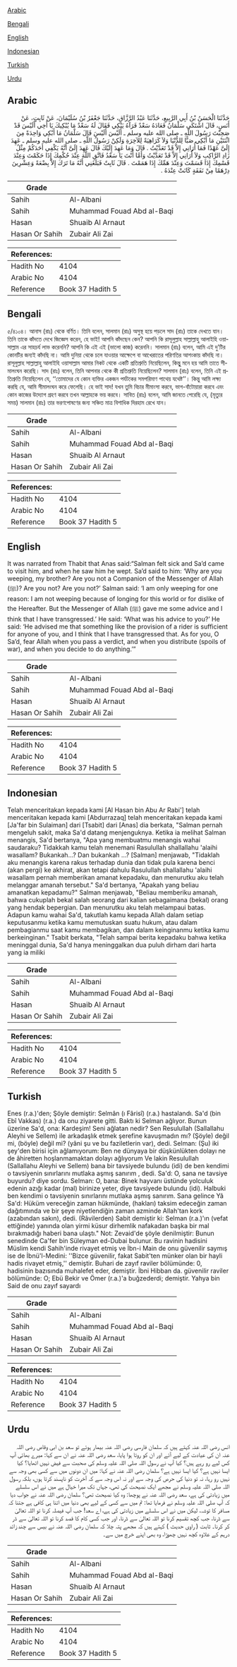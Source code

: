 [Arabic](#arabic)

[Bengali](#bengali)

[English](#english)

[Indonesian](#indonesian)

[Turkish](#turkish)

[Urdu](#urdu)

## Arabic


<div dir="rtl" lang="ar" style={{fontSize:'larger',backgroundColor:'#f8f9fa',padding:20}}>
حَدَّثَنَا الْحَسَنُ بْنُ أَبِي الرَّبِيعِ، حَدَّثَنَا عَبْدُ الرَّزَّاقِ، حَدَّثَنَا جَعْفَرُ بْنُ سُلَيْمَانَ، عَنْ ثَابِتٍ، عَنْ أَنَسٍ، قَالَ اشْتَكَى سَلْمَانُ فَعَادَهُ سَعْدٌ فَرَآهُ يَبْكِي فَقَالَ لَهُ سَعْدٌ مَا يُبْكِيكَ يَا أَخِي أَلَيْسَ قَدْ صَحِبْتَ رَسُولَ اللَّهِ ـ صلى الله عليه وسلم ـ أَلَيْسَ أَلَيْسَ قَالَ سَلْمَانُ مَا أَبْكِي وَاحِدَةً مِنَ اثْنَتَيْنِ مَا أَبْكِي صَبًّا لِلدُّنْيَا وَلاَ كَرَاهِيَةً لِلآخِرَةِ وَلَكِنْ رَسُولُ اللَّهِ ـ صلى الله عليه وسلم ـ عَهِدَ إِلَىَّ عَهْدًا فَمَا أُرَانِي إِلاَّ قَدْ تَعَدَّيْتُ ‏.‏ قَالَ وَمَا عَهِدَ إِلَيْكَ قَالَ عَهِدَ إِلَىَّ أَنَّهُ يَكْفِي أَحَدَكُمْ مِثْلُ زَادِ الرَّاكِبِ وَلاَ أُرَانِي إِلاَّ قَدْ تَعَدَّيْتُ وَأَمَّا أَنْتَ يَا سَعْدُ فَاتَّقِ اللَّهَ عِنْدَ حُكْمِكَ إِذَا حَكَمْتَ وَعِنْدَ قَسْمِكَ إِذَا قَسَمْتَ وَعِنْدَ هَمِّكَ إِذَا هَمَمْتَ ‏.‏ قَالَ ثَابِتٌ فَبَلَغَنِي أَنَّهُ مَا تَرَكَ إِلاَّ بِضْعَةً وَعِشْرِينَ دِرْهَمًا مِنْ نَفَقَةٍ كَانَتْ عِنْدَهُ ‏.‏
</div>
<div style={{backgroundColor:'#f8f9fa',padding:20, marginBottom: 10}}><table> <thead> <tr> <th>Grade</th> <th></th> </tr> </thead> <tbody> <tr><td>Sahih</td><td>Al-Albani</td></tr><tr><td>Sahih</td><td>Muhammad Fouad Abd al-Baqi</td></tr><tr><td>Hasan</td><td>Shuaib Al Arnaut</td></tr><tr><td>Hasan Or Sahih</td><td>Zubair Ali Zai</td></tr></tbody></table><table> <thead> <tr> <th>References:</th> <th></th> </tr> </thead> <tbody><tr><td>Hadith No</td><td>4104</td></tr><tr><td>Arabic No</td><td>4104</td></tr><tr><td>Reference</td><td>Book 37 Hadith 5</td></tr></tbody></table></div>

## Bengali


<div dir="ltr" lang="bn" style={{fontSize:'larger',backgroundColor:'#f8f9fa',padding:20}}>
৫/৪১০৪। আনাস (রাঃ) থেকে বর্ণিত। তিনি বলেন, সালমান (রাঃ) অসুস্থ হয়ে পড়লে সাদ (রাঃ) তাকে দেখতে যান। তিনি তাকে কাঁদতে দেখে জিজ্ঞেস করেন, হে ভাই! আপনি কাঁদছেন কেন? আপনি কি রাসূলুল্লাহ সাল্লাল্লাহু আলাইহি ওয়াসাল্লাম এর সাহচর্য লাভ করেননি? আপনি কি এই এই (ভালো কাজ) করেননি। সালমান (রাঃ) বলেন, আমি এই দু’টির কোনটির জন্যই কাঁদছি না। আমি দুনিয়া থেকে চলে যাওয়ার আক্ষেপে বা আখেরাতের পরিণতির আশংকায় কাঁদছি না। রাসূলুল্লাহ সাল্লাল্লাহু আলাইহি ওয়াসাল্লাম আমার নিকট থেকে একটি প্রতিশ্রুতি নিয়েছিলেন, কিন্তুু মনে হয় আমি তাতে সীমালংঘন করেছি। সাদ (রাঃ) বলেন, তিনি আপনার থেকে কী প্রতিশ্রুতি নিয়েছিলেন? সালমান (রাঃ) বলেন, তিনি এই প্রতিশ্রুতি নিয়েছিলেন যে, ‘‘তোমাদের যে কোন ব্যক্তির একজন পর্যটকের সমপরিমাণ পাথেয় যথেষ্ট’’। কিন্তু আমি লক্ষ্য করছি যে, আমি সীমালংঘন করে ফেলেছি। হে ভাই সাদ! যখন তুমি বিচার মীমাংসা করবে, ভাগ-বাঁটোয়ারা করবে এবং কোন কাজের উদ্যোগ গ্রহণ করবে তখন আল্লাহকে ভয় করবে। সাবিত (রাঃ) বলেন, আমি জানতে পেরেছি যে, (মৃত্যুর সময়) সালমান (রাঃ) তার ভরণপোষণের জন্য সঞ্চিত মাত্র বিশাধিক দিরহাম রেখে যান।
</div>
<div style={{backgroundColor:'#f8f9fa',padding:20, marginBottom: 10}}><table> <thead> <tr> <th>Grade</th> <th></th> </tr> </thead> <tbody> <tr><td>Sahih</td><td>Al-Albani</td></tr><tr><td>Sahih</td><td>Muhammad Fouad Abd al-Baqi</td></tr><tr><td>Hasan</td><td>Shuaib Al Arnaut</td></tr><tr><td>Hasan Or Sahih</td><td>Zubair Ali Zai</td></tr></tbody></table><table> <thead> <tr> <th>References:</th> <th></th> </tr> </thead> <tbody><tr><td>Hadith No</td><td>4104</td></tr><tr><td>Arabic No</td><td>4104</td></tr><tr><td>Reference</td><td>Book 37 Hadith 5</td></tr></tbody></table></div>

## English


<div dir="ltr" lang="en" style={{fontSize:'larger',backgroundColor:'#f8f9fa',padding:20}}>
It was narrated from Thabit that Anas said:“Salman felt sick and Sa’d came to visit him, and when he saw him he wept. Sa’d said to him: ‘Why are you weeping, my brother? Are you not a Companion of the Messenger of Allah (ﷺ)? Are you not? Are you not?’ Salman said: ‘I am only weeping for one reason: I am not weeping because of longing for this world or for dislike of the Hereafter. But the Messenger of Allah (ﷺ) gave me some advice and I think that I have transgressed.’ He said: ‘What was his advice to you?’ He said: ‘He advised me that something like the provision of a rider is sufficient for anyone of you, and I think that I have transgressed that. As for you, O Sa’d, fear Allah when you pass a verdict, and when you distribute (spoils of war), and when you decide to do anything.’”
</div>
<div style={{backgroundColor:'#f8f9fa',padding:20, marginBottom: 10}}><table> <thead> <tr> <th>Grade</th> <th></th> </tr> </thead> <tbody> <tr><td>Sahih</td><td>Al-Albani</td></tr><tr><td>Sahih</td><td>Muhammad Fouad Abd al-Baqi</td></tr><tr><td>Hasan</td><td>Shuaib Al Arnaut</td></tr><tr><td>Hasan Or Sahih</td><td>Zubair Ali Zai</td></tr></tbody></table><table> <thead> <tr> <th>References:</th> <th></th> </tr> </thead> <tbody><tr><td>Hadith No</td><td>4104</td></tr><tr><td>Arabic No</td><td>4104</td></tr><tr><td>Reference</td><td>Book 37 Hadith 5</td></tr></tbody></table></div>

## Indonesian


<div dir="ltr" lang="id" style={{fontSize:'larger',backgroundColor:'#f8f9fa',padding:20}}>
Telah menceritakan kepada kami [Al Hasan bin Abu Ar Rabi'] telah menceritakan kepada kami [Abdurrazaq] telah menceritakan kepada kami [Ja'far bin Sulaiman] dari [Tsabit] dari [Anas] dia berkata, "Salman pernah mengeluh sakit, maka Sa'd datang menjenguknya. Ketika ia melihat Salman menangis, Sa'd bertanya, "Apa yang membuatmu menangis wahai saudaraku? Tidakkah kamu telah menemani Rasulullah shallallahu 'alaihi wasallam? Bukankah…? Dan bukankah …? [Salman] menjawab, "Tidaklah aku menangis karena rakus terhadap dunia dan tidak pula karena benci (akan pergi) ke akhirat, akan tetapi dahulu Rasulullah shallallahu 'alaihi wasallam pernah memberikan amanat kepadaku, dan menurutku aku telah melanggar amanah tersebut." Sa'd bertanya, "Apakah yang beliau amanatkan kepadamu?" Salman menjawab, "Beliau memberiku amanah, bahwa cukuplah bekal salah seorang dari kalian sebagaimana (bekal) orang yang hendak bepergian. Dan menurutku aku telah melampaui batas. Adapun kamu wahai Sa'd, takutlah kamu kepada Allah dalam setiap keputusanmu ketika kamu memutuskan suatu hukum, atau dalam pembagianmu saat kamu membagikan, dan dalam keinginanmu ketika kamu berkeinginan." Tsabit berkata, "Telah sampai berita kepadaku bahwa ketika meninggal dunia, Sa'd hanya meninggalkan dua puluh dirham dari harta yang ia miliki
</div>
<div style={{backgroundColor:'#f8f9fa',padding:20, marginBottom: 10}}><table> <thead> <tr> <th>Grade</th> <th></th> </tr> </thead> <tbody> <tr><td>Sahih</td><td>Al-Albani</td></tr><tr><td>Sahih</td><td>Muhammad Fouad Abd al-Baqi</td></tr><tr><td>Hasan</td><td>Shuaib Al Arnaut</td></tr><tr><td>Hasan Or Sahih</td><td>Zubair Ali Zai</td></tr></tbody></table><table> <thead> <tr> <th>References:</th> <th></th> </tr> </thead> <tbody><tr><td>Hadith No</td><td>4104</td></tr><tr><td>Arabic No</td><td>4104</td></tr><tr><td>Reference</td><td>Book 37 Hadith 5</td></tr></tbody></table></div>

## Turkish


<div dir="ltr" lang="tr" style={{fontSize:'larger',backgroundColor:'#f8f9fa',padding:20}}>
Enes (r.a.)'den; Şöyle demiştir: Selmân (ı Fârisî) (r.a.) hastalandı. Sa'd (bin Ebî Vakkas) (r.a.) da onu ziyarete gitti. Baktı ki Selman ağlıyor. Bunun üzerine Sa'd, ona: Kardeşim! Seni ağlatan nedir? Sen Resulullah (Sallallahu Aleyhi ve Sellem) ile arkadaşlık etmek şerefine kavuşmadın mı? (Şöyle) değil mi, (böyle) değil mi? (yâni şu ve bu faziletlerin var), dedi. Selman: (Şu) iki şey'den birisi için ağlamıyorum: Ben ne dünyaya bir düşkünlükten dolayı ne de âhiretten hoşlanmamaktan dolayı ağlıyorum Ve lakin Resulullah (Sallallahu Aleyhi ve Sellem) bana bir tavsiyede bulundu (idi) de ben kendimi o tavsiyenin sınırlarını mutlaka aşmış sanırım , dedi. Sa'd: O, sana ne tavsiye buyurdu? diye sordu. Selman: O, bana: Binek hayvanı üstünde yolculuk edenin azığı kadar (mal) birinize yeter, diye tavsiyede bulundu (idi). Halbuki ben kendimi o tavsiyenin sınırlarını mutlaka aşmış sanırım. Sana gelince Yâ Sa'd: Hüküm vereceğin zaman hükmünde, (hakları) taksim edeceğin zaman dağıtımında ve bir şeye niyetlendiğin zaman azminde Allah'tan kork (azabından sakın), dedi. (Râvilerden) Sabit demiştir ki: Selman (r.a.)'ın (vefat ettiğinde) yanında olan yirmi küsur dirhemlik nafakadan başka bir mal bırakmadığı haberi bana ulaştı." Not: Zevaid'de şöyle denilmiştir: Bunun senedinde Ca'fer bin Süleyman ed-Dubai bulunur. Bu ravinin hadisini Müslim kendi Sahih'inde rivayet etmiş ve İbn-i Main de onu güvenilir saymış ise de İbnü'l-Medini: ''Bizce güvenilir, fakat Sabit'ten münker olan bir hayli hadis rivayet etmiş,'' demiştir. Buhari de zayıf raviler bölümünde: 0, hadisinin bazısında muhalefet eder, demiştir. İbni Hibban da. güvenilir raviler bölümünde: O; Ebü Bekir ve Ömer (r.a.)'a buğzederdi; demiştir. Yahya bin Said de onu zayıf sayardı
</div>
<div style={{backgroundColor:'#f8f9fa',padding:20, marginBottom: 10}}><table> <thead> <tr> <th>Grade</th> <th></th> </tr> </thead> <tbody> <tr><td>Sahih</td><td>Al-Albani</td></tr><tr><td>Sahih</td><td>Muhammad Fouad Abd al-Baqi</td></tr><tr><td>Hasan</td><td>Shuaib Al Arnaut</td></tr><tr><td>Hasan Or Sahih</td><td>Zubair Ali Zai</td></tr></tbody></table><table> <thead> <tr> <th>References:</th> <th></th> </tr> </thead> <tbody><tr><td>Hadith No</td><td>4104</td></tr><tr><td>Arabic No</td><td>4104</td></tr><tr><td>Reference</td><td>Book 37 Hadith 5</td></tr></tbody></table></div>

## Urdu


<div dir="rtl" lang="ur" style={{fontSize:'larger',backgroundColor:'#f8f9fa',padding:20}}>
انس رضی اللہ عنہ کہتے ہیں کہ سلمان فارسی رضی اللہ عنہ بیمار ہوئے تو سعد بن ابی وقاص رضی اللہ عنہ ان کی عیادت کے لیے آئے اور ان کو روتا ہوا پایا، سعد رضی اللہ عنہ نے ان سے کہا: میرے بھائی آپ کس لیے رو رہے ہیں؟ کیا آپ نے رسول اللہ صلی اللہ علیہ وسلم کی صحبت سے فیض نہیں اٹھایا؟ کیا ایسا نہیں ہے؟ کیا ایسا نہیں ہے؟ سلمان رضی اللہ عنہ نے کہا: میں ان دونوں میں سے کسی بھی وجہ سے نہیں رو رہا، نہ تو دنیا کی حرص کی وجہ سے اور نہ اس وجہ سے کہ آخرت کو ناپسند کرتا ہوں، بلکہ رسول اللہ صلی اللہ علیہ وسلم نے مجھے ایک نصیحت کی تھی، جہاں تک میرا خیال ہے میں نے اس سلسلے میں زیادتی کی ہے، سعد رضی اللہ عنہ نے پوچھا: وہ کیا نصیحت تھی؟ سلمان رضی اللہ عنہ نے جواب دیا کہ آپ صلی اللہ علیہ وسلم نے فرمایا تھا: تم میں سے کسی کے لیے بھی دنیا میں اتنا ہی کافی ہے جتنا کہ مسافر کا توشہ، لیکن میں نے اس سلسلے میں زیادتی کی ہے، اے سعد! جب آپ فیصلہ کرنا تو اللہ تعالیٰ سے ڈرنا، جب کچھ تقسیم کرنا تو اللہ تعالیٰ سے ڈرنا، اور جب کسی کام کا قصد کرنا تو اللہ تعالیٰ سے ڈر کر کرنا۔ ثابت ( راوی حدیث ) کہتے ہیں کہ مجھے پتہ چلا کہ سلمان رضی اللہ عنہ نے بیس سے چند زائد درہم کے علاوہ کچھ نہیں چھوڑا، وہ بھی اپنے خرچ میں سے۔
</div>
<div style={{backgroundColor:'#f8f9fa',padding:20, marginBottom: 10}}><table> <thead> <tr> <th>Grade</th> <th></th> </tr> </thead> <tbody> <tr><td>Sahih</td><td>Al-Albani</td></tr><tr><td>Sahih</td><td>Muhammad Fouad Abd al-Baqi</td></tr><tr><td>Hasan</td><td>Shuaib Al Arnaut</td></tr><tr><td>Hasan Or Sahih</td><td>Zubair Ali Zai</td></tr></tbody></table><table> <thead> <tr> <th>References:</th> <th></th> </tr> </thead> <tbody><tr><td>Hadith No</td><td>4104</td></tr><tr><td>Arabic No</td><td>4104</td></tr><tr><td>Reference</td><td>Book 37 Hadith 5</td></tr></tbody></table></div>